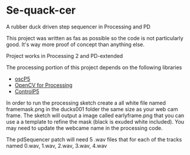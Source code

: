 # Se-quack-cer

A rubber duck driven step sequencer in Processing and PD

This project was written as fas as possible so the code is not particularly good. It's way more proof of concept than anything else.

Project works in Processing 2 and PD-extended 

The processing portion of this project depends on the following libraries

- [oscP5](http://www.sojamo.de/libraries/oscP5/)
- [OpenCV for Processing](https://github.com/atduskgreg/opencv-processing)
- [ControlP5](http://www.sojamo.de/libraries/controlP5/)

In order to run the processing sketch create a all white file named framemask.png in the ducks001 folder the same size as your web cam frame. The sketch will output a image called earlyframe.png that you can use a  a template to refine the mask (black is exuded white included). You may need to update the webcame name in the processing code. 

The pdSequencer patch will need 5 .wav files that for each of the tracks named 0.wav, 1.wav, 2.wav, 3.wav, 4.wav